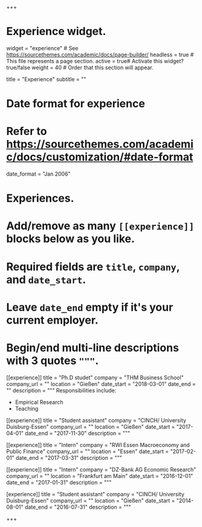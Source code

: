 +++
# Experience widget.
widget = "experience"  # See https://sourcethemes.com/academic/docs/page-builder/
headless = true  # This file represents a page section.
active = true# Activate this widget? true/false
weight = 40  # Order that this section will appear.

title = "Experience"
subtitle = ""

# Date format for experience
#   Refer to https://sourcethemes.com/academic/docs/customization/#date-format
date_format = "Jan 2006"

# Experiences.
#   Add/remove as many `[[experience]]` blocks below as you like.
#   Required fields are `title`, `company`, and `date_start`.
#   Leave `date_end` empty if it's your current employer.
#   Begin/end multi-line descriptions with 3 quotes `"""`.
[[experience]]
  title = "Ph.D studet"
  company = "THM Business School"
  company_url = ""
  location = "Gießen"
  date_start = "2018-03-01"
  date_end = ""
  description = """
  Responsibilities include:

  * Empirical Research
  * Teaching

[[experience]]
  title = "Student assistant"
  company = "CINCH/ University Duisburg-Essen"
  company_url = ""
  location = "Gießen"
  date_start = "2017-04-01"
  date_end = "2017-11-30"
  description = """

[[experience]]
  title = "Intern"
  company = "RWI Essen Macroeconomy and Public Finance"
  company_url = ""
  location = "Essen"
  date_start = "2017-02-01"
  date_end = "2017-03-31"
  description = """

[[experience]]
  title = "Intern"
  company = "DZ-Bank AG Economic Research"
  company_url = ""
  location = "Frankfurt am Main"
  date_start = "2016-12-01"
  date_end = "2017-01-31"
  description = """

[experience]]
  title = "Student assistant"
  company = "CINCH/ University Duisburg-Essen"
  company_url = ""
  location = "Gießen"
  date_start = "2014-08-01"
  date_end = "2016-07-31"
  description = """

+++
